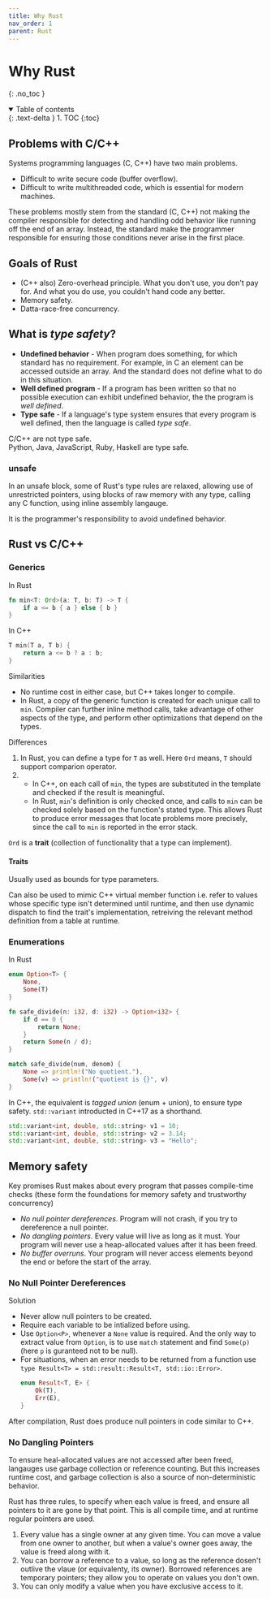 ```yaml
---
title: Why Rust
nav_order: 1
parent: Rust
---
```


<!-- prettier-ignore-start -->
# Why Rust
{: .no_toc }

<details open markdown="block">
  <summary>
    Table of contents
  </summary>
  {: .text-delta }
1. TOC
{:toc}
</details>

<!-- prettier-ignore-end -->

## Problems with C/C++

Systems programming languages (C, C++) have two main problems.

-   Difficult to write secure code (buffer overflow).
-   Difficult to write multithreaded code, which is essential for modern machines.

These problems mostly stem from the standard (C, C++) not making the compiler responsible for detecting and handling odd behavior like running off the end of an array. Instead, the standard make the programmer responsible for ensuring those conditions never arise in the first place.

## Goals of Rust

-   (C++ also) Zero-overhead principle. What you don't use, you don't pay for. And what you do use, you couldn't hand code any better.
-   Memory safety.
-   Datta-race-free concurrency.

## What is _type safety_?

-   **Undefined behavior** - When program does something, for which standard has no requirement. For example, in C an element can be accessed outside an array. And the standard does not define what to do in this situation.
-   **Well defined program** - If a program has been written so that no possible execution can exhibit undefined behavior, the the program is _well defined_.
-   **Type safe** - If a language's type system ensures that every program is well defined, then the language is called _type safe_.

C/C++ are not type safe. \
Python, Java, JavaScript, Ruby, Haskell are type safe.

### unsafe

In an unsafe block, some of Rust's type rules are relaxed, allowing use of unrestricted pointers, using blocks of raw memory with any type, calling any C function, using inline assembly langauge.

It is the programmer's responsibility to avoid undefined behavior.

## Rust vs C/C++

### Generics

In Rust

```rust
fn min<T: Ord>(a: T, b: T) -> T {
    if a <= b { a } else { b }
}
```

In C++

```c++
T min(T a, T b) {
    return a <= b ? a : b;
}
```

Similarities

-   No runtime cost in either case, but C++ takes longer to compile.
-   In Rust, a copy of the generic function is created for each unique call to `min`. Compiler can further inline method calls, take advantage of other aspects of the type, and perform other optimizations that depend on the types.

Differences

1. In Rust, you can define a type for `T` as well. Here `Ord` means, `T` should support comparion operator.
2.  - In C++, on each call of `min`, the types are substituted in the template and checked if the result is meaningful.
    - In Rust, `min`'s definition is only checked once, and calls to `min` can be checked solely based on the function's stated type. This allows Rust to produce error messages that locate problems more precisely, since the call to `min` is reported in the error stack.

`Ord` is a **trait** (collection of functionality that a type can implement).

#### Traits

Usually used as bounds for type parameters.

Can also be used to mimic C++ virtual member function i.e. refer to values whose specific type isn't determined until runtime, and then use dynamic dispatch to find the trait's implementation, retreiving the relevant method definition from a table at runtime.

### Enumerations

In Rust

```rust
enum Option<T> {
    None,
    Some(T)
}

fn safe_divide(n: i32, d: i32) -> Option<i32> {
    if d == 0 {
        return None;
    }
    return Some(n / d);
}

match safe_divide(num, denom) {
    None => println!("No quotient."),
    Some(v) => println!("quotient is {}", v)
}
```

In C++, the equivalent is _tagged union_ (enum + union), to ensure type safety. `std::variant` introducted in C++17 as a shorthand.

```c++
std::variant<int, double, std::string> v1 = 10;
std::variant<int, double, std::string> v2 = 3.14;
std::variant<int, double, std::string> v3 = "Hello";
```

## Memory safety

Key promises Rust makes about every program that passes compile-time checks (these form the foundations for memory safety and trustworthy concurrency)

-   _No null pointer dereferences_. Program will not crash, if you try to dereference a null pointer.
-   _No dangling pointers_. Every value will live as long as it must. Your program will never use a heap-allocated values after it has been freed.
-   _No buffer overruns_. Your program will never access elements beyond the end or before the start of the array.

### No Null Pointer Dereferences

Solution

-   Never allow null pointers to be created.
-   Require each variable to be intialized before using.
-   Use `Option<P>`, whenever a `None` value is required. And the only way to extract value from `Option`, is to use `match` statement and find `Some(p)` (here `p` is guranteed not to be null).
-   For situations, when an error needs to be returned from a function use `type Result<T> = std::result::Result<T, std::io::Error>`.
    ```rust
    enum Result<T, E> {
        Ok(T),
        Err(E),
    }
    ```

After compilation, Rust does produce null pointers in code similar to C++.

### No Dangling Pointers

To ensure heal-allocated values are not accessed after been freed, langauges use garbage collection or reference counting. But this increases runtime cost, and garbage collection is also a source of non-deterministic behavior.

Rust has three rules, to specify when each value is freed, and ensure all pointers to it are gone by that point. This is all compile time, and at runtime regular pointers are used.

1. Every value has a single owner at any given time. You can move a value from one owner to another, but when a value's owner goes away, the value is freed along with it.
2. You can borrow a reference to a value, so long as the reference dosen't outlive the vlaue (or equivalenty, its owner). Borrowed references are temporary pointers; they allow you to operate on values you don't own.
3. You can only modify a value when you have exclusive access to it.
